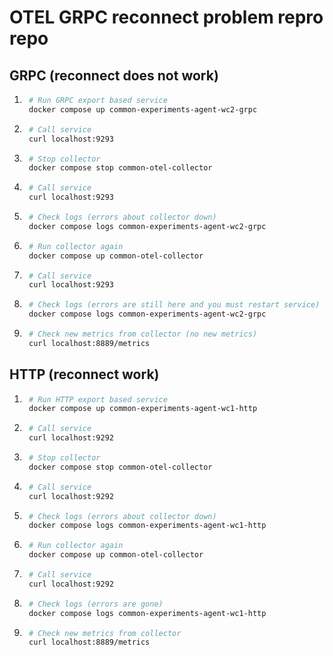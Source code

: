 # OTEL GRPC reconnect problem repro repo

## GRPC (reconnect does not work)

1. ```bash
    # Run GRPC export based service 
    docker compose up common-experiments-agent-wc2-grpc
   ```
2. ```bash
    # Call service
    curl localhost:9293 
   ```

3. ```bash
    # Stop collector
    docker compose stop common-otel-collector
   ```

4. ```bash
    # Call service
    curl localhost:9293 
   ```

5. ```bash
    # Check logs (errors about collector down)
    docker compose logs common-experiments-agent-wc2-grpc
   ```

6. ```bash
    # Run collector again
    docker compose up common-otel-collector
   ```
7. ```bash
    # Call service
    curl localhost:9293 
   ```

8. ```bash
    # Check logs (errors are still here and you must restart service)
    docker compose logs common-experiments-agent-wc2-grpc
   ```

9. ```bash
    # Check new metrics from collector (no new metrics)
    curl localhost:8889/metrics
   ```

## HTTP (reconnect work)

1. ```bash
    # Run HTTP export based service 
    docker compose up common-experiments-agent-wc1-http
   ```
2. ```bash
    # Call service
    curl localhost:9292 
   ```

3. ```bash
    # Stop collector
    docker compose stop common-otel-collector
   ```

4. ```bash
    # Call service
    curl localhost:9292 
   ```

5. ```bash
    # Check logs (errors about collector down)
    docker compose logs common-experiments-agent-wc1-http
   ```

6. ```bash
    # Run collector again
    docker compose up common-otel-collector
   ```
7. ```bash
    # Call service
    curl localhost:9292 
   ```

8. ```bash
    # Check logs (errors are gone)
    docker compose logs common-experiments-agent-wc1-http
   ```

9. ```bash
    # Check new metrics from collector
    curl localhost:8889/metrics
   ```